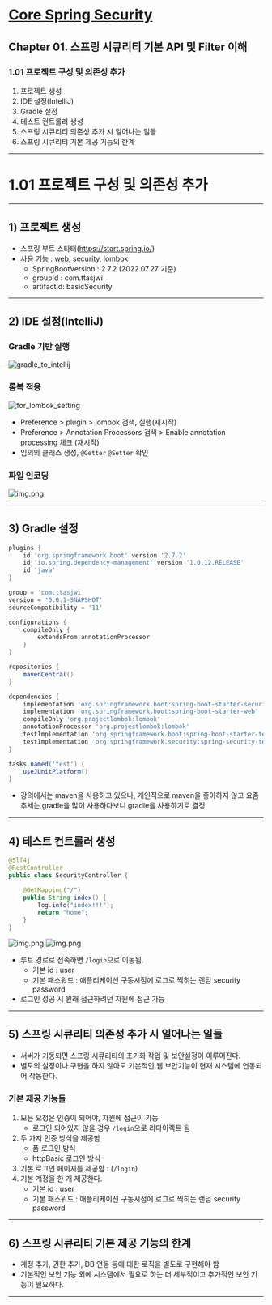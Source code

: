 # <a href = "../README.md" target="_blank">Core Spring Security</a>
## Chapter 01. 스프링 시큐리티 기본 API 및 Filter 이해
### 1.01 프로젝트 구성 및 의존성 추가
1) 프로젝트 생성
2) IDE 설정(IntelliJ)
3) Gradle 설정
4) 테스트 컨트롤러 생성
5) 스프링 시큐리티 의존성 추가 시 일어나는 일들
6) 스프링 시큐리티 기본 제공 기능의 한계
---

# 1.01 프로젝트 구성 및 의존성 추가

---

## 1) 프로젝트 생성
- 스프링 부트 스타터(https://start.spring.io/)
- 사용 기능 : web, security, lombok
  - SpringBootVersion : 2.7.2 (2022.07.27 기준)
  - groupId : com.ttasjwi
  - artifactId: basicSecurity

---

## 2) IDE 설정(IntelliJ)

### Gradle 기반 실행
![gradle_to_intellij](img/gradle_to_intellij.png)

### 롬복 적용
![for_lombok_setting](img/for_lombok_setting.png)
- Preference > plugin > lombok 검색, 실행(재시작)
- Preference > Annotation Processors 검색 > Enable annotation processing 체크 (재시작)
- 임의의 클래스 생성, `@Getter` `@Setter` 확인

### 파일 인코딩
![img.png](img/file_encoding.png)

---

## 3) Gradle 설정
```groovy
plugins {
	id 'org.springframework.boot' version '2.7.2'
	id 'io.spring.dependency-management' version '1.0.12.RELEASE'
	id 'java'
}

group = 'com.ttasjwi'
version = '0.0.1-SNAPSHOT'
sourceCompatibility = '11'

configurations {
	compileOnly {
		extendsFrom annotationProcessor
	}
}

repositories {
	mavenCentral()
}

dependencies {
	implementation 'org.springframework.boot:spring-boot-starter-security'
	implementation 'org.springframework.boot:spring-boot-starter-web'
	compileOnly 'org.projectlombok:lombok'
	annotationProcessor 'org.projectlombok:lombok'
	testImplementation 'org.springframework.boot:spring-boot-starter-test'
	testImplementation 'org.springframework.security:spring-security-test'
}

tasks.named('test') {
	useJUnitPlatform()
}

```
- 강의에서는 maven을 사용하고 있으나, 개인적으로 maven을 좋아하지 않고 요즘 추세는 gradle을 많이 사용하다보니 gradle을 사용하기로 결정


---

## 4) 테스트 컨트롤러 생성
```java
@Slf4j
@RestController
public class SecurityController {

    @GetMapping("/")
    public String index() {
        log.info("index!!!");
        return "home";
    }
}
```
![img.png](img/login_page.png)
![img.png](img/generated_security_password.png)
- 루트 경로로 접속하면 `/login`으로 이동됨.
  - 기본 id : user
  - 기본 패스워드 : 애플리케이션 구동시점에 로그로 찍히는 랜덤 security password
- 로그인 성공 시 원래 접근하려던 자원에 접근 가능

---

## 5) 스프링 시큐리티 의존성 추가 시 일어나는 일들
- 서버가 기동되면 스프링 시큐리티의 초기화 작업 및 보안설정이 이루어진다.
- 별도의 설정이나 구현을 하지 않아도 기본적인 웹 보안기능이 현재 시스템에 연동되어 작동한다.

### 기본 제공 기능들
1. 모든 요청은 인증이 되어야, 자원에 접근이 가능
   - 로그인 되어있지 않을 경우 `/login`으로 리다이렉트 됨
2. 두 가지 인증 방식을 제공함
   - 폼 로그인 방식
   - httpBasic 로그인 방식
3. 기본 로그인 페이지를 제공함 : (`/login`)
4. 기본 계정을 한 개 제공한다.
   - 기본 id : user
   - 기본 패스워드 : 애플리케이션 구동시점에 로그로 찍히는 랜덤 security password

---

## 6) 스프링 시큐리티 기본 제공 기능의 한계
- 계정 추가, 권한 추가, DB 연동 등에 대한 로직을 별도로 구현해야 함
- 기본적인 보안 기능 외에 시스템에서 필요로 하는 더 세부적이고 추가적인 보안 기능이 필요하다.

---
